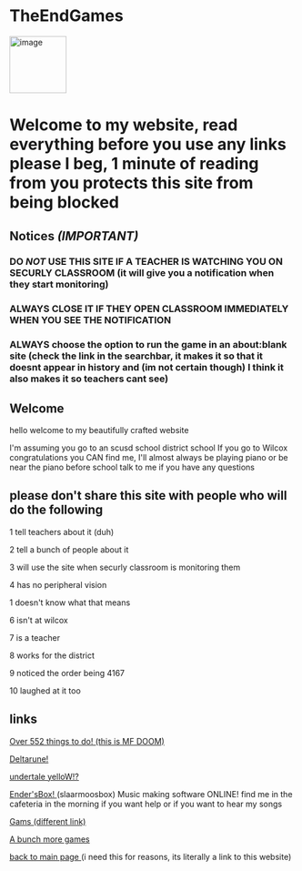 

# TheEndGames
<img width="100" height="100" alt="image" src="https://github.com/user-attachments/assets/b8e7001e-b3d3-4a99-9ac9-3d4f690fd0b7" />

# Welcome to my website, read everything before you use any links please I beg, 1 minute of reading from you protects this site from being blocked
## Notices *(IMPORTANT)*
### DO *NOT* USE THIS SITE IF A TEACHER IS WATCHING YOU ON SECURLY CLASSROOM (it will give you a notification when they start monitoring)
### ALWAYS CLOSE IT IF THEY OPEN CLASSROOM IMMEDIATELY WHEN YOU SEE THE NOTIFICATION
### ALWAYS choose the option to run the game in an about:blank site (check the link in the searchbar, it makes it so that it doesnt appear in history and (im not certain though) I think it also makes it so teachers cant see) 
## Welcome
hello welcome to my beautifully crafted website

I'm assuming you go to an scusd school district school
If you go to Wilcox congratulations you CAN find me, I'll almost always be playing piano or be near the piano before school
talk to me if you have any questions

## please don't share this site with people who will do the following

1 tell teachers about it (duh)

2 tell a bunch of people about it

3 will use the site when securly classroom is monitoring them

4 has no peripheral vision

1  doesn't know what that means

6 isn't at wilcox

7 is  a teacher

8 works for the district

9 noticed the order being 4167

10 laughed at it too


## links 
<a href="https://theendgames.github.io/Its-Alive/"> Over 552 things to do! (this is MF DOOM) </a>

<a href="https://theendgames.github.io/dinkarune/">  Deltarune! </a>

<a href="https://theendgames.github.io/yellow/"> undertale yelloW!?  </a>

<a href="https://theendgames.github.io/EndersBox/"> Ender'sBox! </a> (slaarmoosbox) Music making software ONLINE! find me in the cafeteria in the morning if you want help or if you want to hear my songs

<a href="https://theendgames.github.io/Gams/Gams.html"> Gams  (different link) </a>

<a href="https://theendgames.github.io/BI6ZONE/main.html">  A bunch more games </a>

<a href="link placeholder">  </a>

<a href="link placeholder">  </a>

<a href="link placeholder">  </a>

<a href="link placeholder">  </a>

<a href="link placeholder">  </a>

<a href="https://theendgames.github.io/"> back to main page </a> (i need this for reasons, its literally a link to this website)
